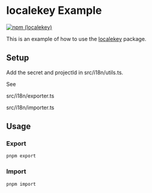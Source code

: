 # localekey Example

[![npm (localekey)](https://img.shields.io/npm/v/localekey)](https://www.npmjs.com/package/localekey)

This is an example of how to use the [localekey](https://www.npmjs.com/package/localekey) package.

## Setup

Add the secret and projectId in src/i18n/utils.ts.

See

src/i18n/exporter.ts

src/i18n/importer.ts

## Usage

### Export

```bash
pnpm export
```

### Import

```bash
pnpm import
```
